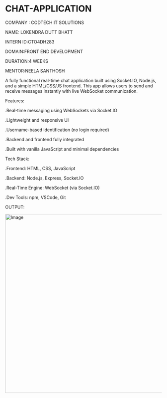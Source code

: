 # CHAT-APPLICATION

COMPANY : CODTECH IT SOLUTIONS

NAME: LOKENDRA DUTT BHATT

INTERN ID:CTO4DH283

DOMAIN:FRONT END DEVELOPMENT

DURATION:4 WEEKS

MENTOR:NEELA SANTHOSH

A fully functional real-time chat application built using Socket.IO, Node.js, and a simple HTML/CSS/JS frontend. This app allows users to send and receive messages instantly with live WebSocket communication.

 Features:
 
.Real-time messaging using WebSockets via Socket.IO

.Lightweight and responsive UI

.Username-based identification (no login required)

.Backend and frontend fully integrated

.Built with vanilla JavaScript and minimal dependencies

 Tech Stack:
 
.Frontend: HTML, CSS, JavaScript

.Backend: Node.js, Express, Socket.IO

.Real-Time Engine: WebSocket (via Socket.IO)

.Dev Tools: npm, VSCode, Git

OUTPUT:

<img width="990" height="574" alt="Image" src="https://github.com/user-attachments/assets/d318c160-47e1-414d-8cb8-a0f2ef7bee98" />


